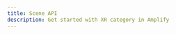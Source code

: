 ```yaml
---
title: Scene API
description: Get started with XR category in Amplify
---
```


<inline-fragment platform="js" src="~/lib/xr/fragments/sceneapi.md"></inline-fragment>